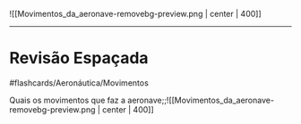 ![[Movimentos_da_aeronave-removebg-preview.png | center | 400]]

---
# Revisão Espaçada
#flashcards/Aeronáutica/Movimentos

Quais os movimentos que faz a aeronave;;![[Movimentos_da_aeronave-removebg-preview.png | center | 400]]
<!--SR:!2024-12-30,41,290-->